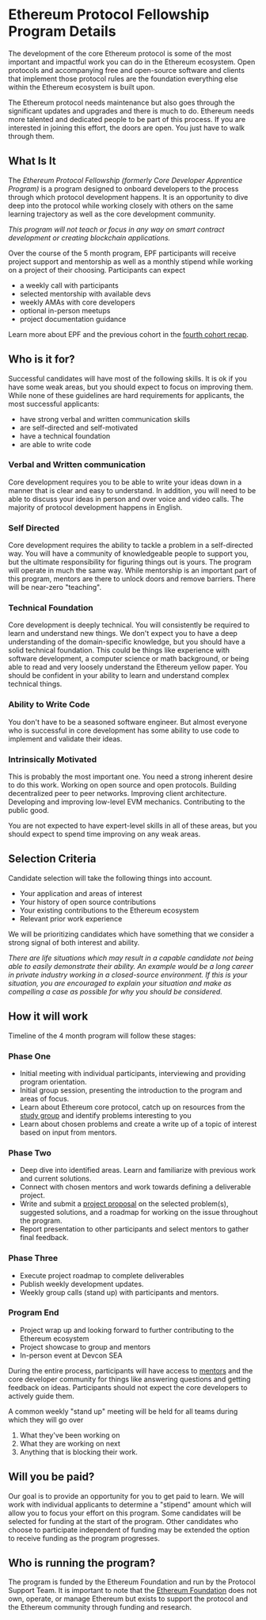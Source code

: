 # Ethereum Protocol Fellowship Program Details

The development of the core Ethereum protocol is some of the most important and impactful work you can do in the Ethereum ecosystem. Open protocols and accompanying free and open-source software and clients that implement those protocol rules are the foundation everything else within the Ethereum ecosystem is built upon.

The Ethereum protocol needs maintenance but also goes through the significant updates and upgrades and there is much to do. Ethereum needs more talented and dedicated people to be part of this process. If you are interested in joining this effort, the doors are open. You just have to walk through them.

## What Is It

The *Ethereum Protocol Fellowship (formerly Core Developer Apprentice Program)* is a program designed to onboard developers to the process through which protocol development happens. It is an opportunity to dive deep into the protocol while working closely with others on the same learning trajectory as well as the core development community.

*This program will not teach or focus in any way on smart contract development or creating blockchain applications.*

Over the course of the 5 month program, EPF participants will receive project support and mentorship as well as a monthly stipend while working on a project of their choosing. Participants can expect
- a weekly call with participants
- selected mentorship with available devs
- weekly AMAs with core developers
- optional in-person meetups
- project documentation guidance

Learn more about EPF and the previous cohort in the [fourth cohort recap](https://blog.ethereum.org/2024/04/22/epf-4-recap).

## Who is it for?

Successful candidates will have most of the following skills. It is ok if you have some weak areas, but you should expect to focus on improving them.
While none of these guidelines are hard requirements for applicants, the most successful applicants:

- have strong verbal and written communication skills
- are self-directed and self-motivated
- have a technical foundation
- are able to write code

### Verbal and Written communication
Core development requires you to be able to write your ideas down in a manner that is clear and easy to understand. In addition, you will need to be able to discuss your ideas in person and over voice and video calls. The majority of protocol development happens in English.
### Self Directed
Core development requires the ability to tackle a problem in a self-directed way. You will have a community of knowledgeable people to support you, but the ultimate responsibility for figuring things out is yours. The program will operate in much the same way. While mentorship is an important part of this program, mentors are there to unlock doors and remove barriers. There will be near-zero "teaching". 
### Technical Foundation
Core development is deeply technical. You will consistently be required to learn and understand new things. We don't expect you to have a deep understanding of the domain-specific knowledge, but you should have a solid technical foundation. This could be things like experience with software development, a computer science or math background, or being able to read and very loosely understand the Ethereum yellow paper. You should be confident in your ability to learn and understand complex technical things.
### Ability to Write Code
You don't have to be a seasoned software engineer. But almost everyone who is successful in core development has some ability to use code to implement and validate their ideas.
### Intrinsically Motivated
This is probably the most important one. You need a strong inherent desire to do this work. Working on open source and open protocols. Building decentralized peer to peer networks. Improving client architecture. Developing and improving low-level EVM mechanics. Contributing to the public good.

You are not expected to have expert-level skills in all of these areas, but you should expect to spend time improving on any weak areas.

## Selection Criteria
Candidate selection will take the following things into account.
- Your application and areas of interest
- Your history of open source contributions
- Your existing contributions to the Ethereum ecosystem
- Relevant prior work experience

We will be prioritizing candidates which have something that we consider a strong signal of both interest and ability.

*There are life situations which may result in a capable candidate not being able to easily demonstrate their ability. An example would be a long career in private industry working in a closed-source environment. If this is your situation, you are encouraged to explain your situation and make as compelling a case as possible for why you should be considered.*

## How it will work

Timeline of the 4 month program will follow these stages:

### Phase One
- Initial meeting with individual participants, interviewing and providing program orientation.
- Initial group session, presenting the introduction to the program and areas of focus.
- Learn about Ethereum core protocol, catch up on resources from the [study group](https://epf.wiki) and identify problems interesting to you
- Learn about chosen problems and create a write up of a topic of interest based on input from mentors.
### Phase Two
- Deep dive into identified areas. Learn and familiarize with previous work and current solutions.
- Connect with chosen mentors and work towards defining a deliverable project.
- Write and submit a [project proposal](/projects/project-template.md) on the selected problem(s), suggested solutions, and a roadmap for working on the issue throughout the program.
- Report presentation to other participants and select mentors to gather final feedback.
### Phase Three
- Execute project roadmap to complete deliverables
- Publish weekly development updates.
- Weekly group calls (stand up) with participants and mentors.
### Program End
- Project wrap up and looking forward to further contributing to the Ethereum ecosystem
- Project showcase to group and mentors
- In-person event at Devcon SEA

During the entire process, participants will have access to [mentors](./mentors.md) and the core developer community for things like answering questions and getting feedback on ideas. Participants should not expect the core developers to actively guide them.

A common weekly "stand up" meeting will be held for all teams during which they will go over 
1. What they've been working on
2. What they are working on next
3. Anything that is blocking their work.

## Will you be paid?

Our goal is to provide an opportunity for you to get paid to learn. We will work with individual applicants to determine a "stipend" amount which will allow you to focus your effort on this program. Some candidates will be selected for funding at the start of the program. Other candidates who choose to participate independent of funding may be extended the option to receive funding as the program progresses.

## Who is running the program?

The program is funded by the Ethereum Foundation and run by the Protocol Support Team. It is important to note that the [Ethereum Foundation](https://ethereum.foundation/philosophy/) does not own, operate, or manage Ethereum but exists to support the protocol and the Ethereum community through funding and research.
